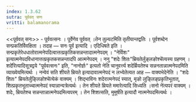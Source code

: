 ```yaml
---
index: 1.3.62
sutra: पूर्ववत् सनः
vritti: balamanorama
---
```


<<पूर्ववत् सनः>> - पूर्ववत्सनः । पूर्वेणेव पूर्ववत् ।तेन तुल्यटमिति तृतीयान्तद्वतिः । पूर्वशब्देन सन्प्रकतिर्विवक्षिता । तदाह —  सनः पूर्व इत्यादि । एदिधिषते इति । सन्प्रकृतेरेधधातोरात्मनेपदित्वात्तत्प्रकृतिकसन्नन्तादात्मनेपदम् । "नेर्विशः" इत्यात्मनेपदविधानात्तत्प्रकृतकसन्नन्तादपि आत्मनेपदम् । ननु "शदेः शितः"म्रियतेर्लुङ्लङोश्चे॑त्यस्य ग्रहणम् ।शदे॑रित्यादिसूत्रद्वये "पूर्ववत्सनः" इति, "नानोर्ज्ञः" इत्यतो नेति चानुवर्त्त्य शदेर्म्रियतेश्च सन्ननतान्नात्मनेपदमिति व्याख्येयमित्यर्थः । नन्वेवं सति शीयते म्रियते इत्यादावात्मनेपदं न लभ्येतेत्यत आह —  वाक्यभेदेनेति । "शदेः शितः" म्रियतेर्लुङ्लिङोश्चे॑त्येकं वाक्यम् । शिद्भाविनः शदेरात्मनेपदं स्यात्, मृङो लुङ्लिङ्प्रकृतिभूतात्, शित्प्रकृतभूताच्चात्मनेपदं स्यान्नान्यत्रेत्यर्थः । तेन शीयते म्रियते ममारेत्यादि सिध्यति ।सनो ने॑त्यपरं वाक्यम् । शदेः, म्रियतेश्च सन्नन्तान्नात्मनेपदमित्यपरम् । तेन शिशत्सति, मुमूर्षति इत्यादौ नात्मनेपदमित्यर्थः । 